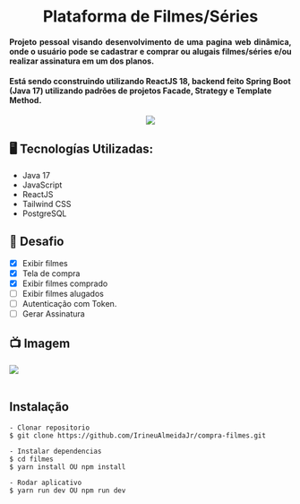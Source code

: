 <h1 align="center">Plataforma de Filmes/Séries </h1>
<h4 align="justify">Projeto pessoal visando desenvolvimento de uma pagina web dinâmica, onde o usuário pode se cadastrar e comprar ou alugais filmes/séries e/ou realizar assinatura em um dos planos. </h4> 
<h4>Está sendo cconstruindo utilizando ReactJS 18, backend feito Spring Boot (Java 17) utilizando padrões de projetos Facade, Strategy e Template Method.</h4>

<p align="center">
<img src="http://img.shields.io/static/v1?label=STATUS&message=EM%20DESENVOLVIMENTO&color=GREEN&style=for-the-badge"/>
</p>

## 🖥️ Tecnologías Utilizadas:

- Java 17 </br>
- JavaScript </br>
- ReactJS </br>
- Tailwind CSS </br>
- PostgreSQL </br>

## 🎯 Desafio
- [x] Exibir filmes
- [x] Tela de compra
- [x] Exibir filmes comprado
- [ ] Exibir filmes alugados
- [ ] Autenticação com Token.
- [ ] Gerar Assinatura

## 📺 Imagem
<div>
  <img src="https://github.com/IrineuAlmeidaJr/compra-filmes/blob/main/tela.gif?raw=true" />
</div>
</br>

 
## Instalação

    - Clonar repositorio
    $ git clone https://github.com/IrineuAlmeidaJr/compra-filmes.git

    - Instalar dependencias
    $ cd filmes
    $ yarn install OU npm install

    - Rodar aplicativo
    $ yarn run dev OU npm run dev


